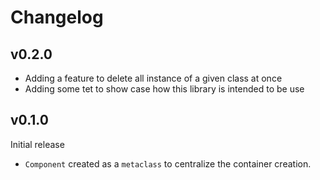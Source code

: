 # Changelog

## v0.2.0

- Adding a feature to delete all instance of a given class at once
- Adding some tet to show case how this library is intended to be use

## v0.1.0

Initial release

- `Component` created as a `metaclass` to centralize the container creation.